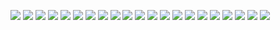 ![](./PortfolioImages/0001.jpg)
![](./PortfolioImages/0002.jpg)
![](./PortfolioImages/0003.jpg)
![](./PortfolioImages/0004.jpg)
![](./PortfolioImages/0005.jpg)
![](./PortfolioImages/0006.jpg)
![](./PortfolioImages/0007.jpg)
![](./PortfolioImages/0008.jpg)
![](./PortfolioImages/0009.jpg)
![](./PortfolioImages/0010.jpg)
![](./PortfolioImages/0011.jpg)
![](./PortfolioImages/0012.jpg)
![](./PortfolioImages/0013.jpg)
![](./PortfolioImages/0014.jpg)
![](./PortfolioImages/0015.jpg)
![](./PortfolioImages/0016.jpg)
![](./PortfolioImages/0017.jpg)
![](./PortfolioImages/0018.jpg)
![](./PortfolioImages/0019.jpg)
![](./PortfolioImages/0020.jpg)
![](./PortfolioImages/0021.jpg)
